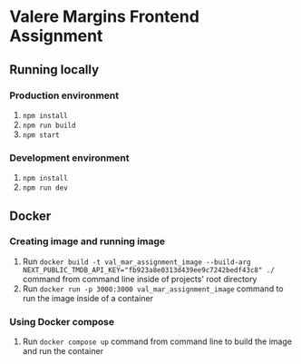 # Valere Margins Frontend Assignment

## Running locally

### Production environment

1. `npm install`
2. `npm run build`
3. `npm start`

### Development environment

1. `npm install`
2. `npm run dev`

## Docker

### Creating image and running image

1. Run `docker build -t val_mar_assignment_image --build-arg NEXT_PUBLIC_TMDB_API_KEY="fb923a8e0313d439ee9c7242bedf43c8" ./` command from command line inside of projects' root directory
2. Run `docker run -p 3000:3000 val_mar_assignment_image` command to run the image inside of a container

### Using Docker compose

1. Run `docker compose up` command from command line to build the image and run the container
